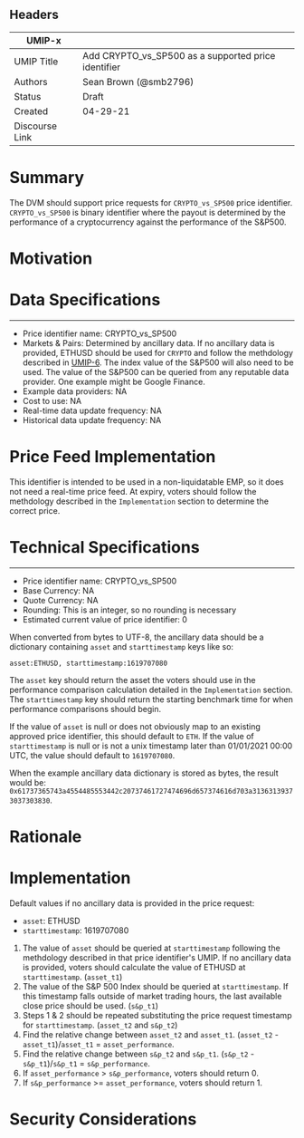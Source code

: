 ## Headers

| UMIP-x                |                                                               |
| ------------------- | ------------------------------------------------------------- |
| UMIP Title          | Add CRYPTO_vs_SP500 as a supported price identifier |
| Authors             | Sean Brown (@smb2796)                                                     |
| Status              | Draft                                                         |
| Created             | 04-29-21                                              |
| Discourse Link      |             |

# Summary 

The DVM should support price requests for `CRYPTO_vs_SP500` price identifier. `CRYPTO_vs_SP500` is binary identifier where the payout is determined by the performance of a cryptocurrency against the performance of the S&P500.

# Motivation

# Data Specifications

-----------------------------------------
- Price identifier name: CRYPTO_vs_SP500 
- Markets & Pairs: Determined by ancillary data. If no ancillary data is provided, ETHUSD should be used for `CRYPTO` and follow the methdology described in [UMIP-6](https://github.com/UMAprotocol/UMIPs/blob/master/UMIPs/umip-6.md). The index value of the S&P500 will also need to be used. The value of the S&P500 can be queried from any reputable data provider. One example might be Google Finance. 
- Example data providers: NA
- Cost to use: NA
- Real-time data update frequency: NA
- Historical data update frequency: NA

# Price Feed Implementation

This identifier is intended to be used in a non-liquidatable EMP, so it does not need a real-time price feed. At expiry, voters should follow the methdology described in the `Implementation` section to determine the correct price.

# Technical Specifications

-----------------------------------------
- Price identifier name: CRYPTO_vs_SP500
- Base Currency: NA
- Quote Currency: NA
- Rounding: This is an integer, so no rounding is necessary
- Estimated current value of price identifier: 0

When converted from bytes to UTF-8, the ancillary data should be a dictionary containing `asset` and `starttimestamp` keys like so:
```
asset:ETHUSD, starttimestamp:1619707080
```

The `asset` key should return the asset the voters should use in the performance comparison calculation detailed in the `Implementation` section. The `starttimestamp` key should return the starting benchmark time for when performance comparisons should begin.

If the value of `asset` is null or does not obviously map to an existing approved price identifier, this should default to `ETH`. If the value of `starttimestamp` is null or is not a unix timestamp later than 01/01/2021 00:00 UTC, the value should default to `1619707080`.

When the example ancillary data dictionary is stored as bytes, the result would be: `0x61737365743a4554485553442c20737461727474696d657374616d703a31363139373037303830`.

# Rationale



# Implementation

Default values if no ancillary data is provided in the price request:
- `asset`: ETHUSD
- `starttimestamp`: 1619707080

1. The value of `asset` should be queried at `starttimestamp` following the methdology described in that price identifier's UMIP. If no ancillary data is provided, voters should calculate the value of ETHUSD at `starttimestamp`. (`asset_t1`)
2. The value of the S&P 500 Index should be queried at `starttimestamp`. If this timestamp falls outside of market trading hours, the last available close price should be used. (`s&p_t1`)
3. Steps 1 & 2 should be repeated substituting the price request timestamp for `starttimestamp`. (`asset_t2` and `s&p_t2`)
4. Find the relative change between `asset_t2` and `asset_t1`.  (`asset_t2` - `asset_t1`)/`asset_t1` = `asset_performance`.
5. Find the relative change between `s&p_t2` and `s&p_t1`.  (`s&p_t2` - `s&p_t1`)/`s&p_t1` = `s&p_performance`.
6. If `asset_performance` > `s&p_performance`, voters should return 0.
7. If `s&p_performance` >= `asset_performance`, voters should return 1.


# Security Considerations
